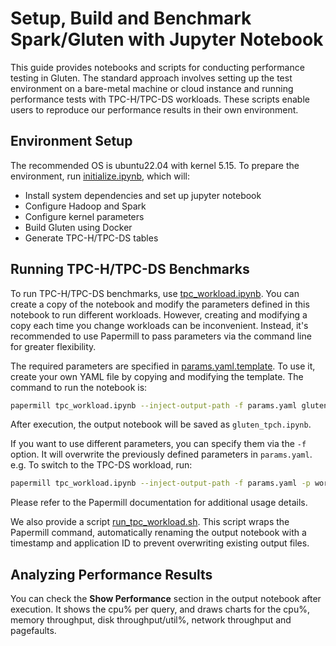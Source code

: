 # Setup, Build and Benchmark Spark/Gluten with Jupyter Notebook

This guide provides notebooks and scripts for conducting performance testing in Gluten. The standard approach involves setting up the test environment on a bare-metal machine or cloud instance and running performance tests with TPC-H/TPC-DS workloads. These scripts enable users to reproduce our performance results in their own environment.

## Environment Setup

The recommended OS is ubuntu22.04 with kernel 5.15. To prepare the environment, run [initialize.ipynb](./initialize.ipynb), which will:

- Install system dependencies and set up jupyter notebook
- Configure Hadoop and Spark
- Configure kernel parameters
- Build Gluten using Docker
- Generate TPC-H/TPC-DS tables

## Running TPC-H/TPC-DS Benchmarks

To run TPC-H/TPC-DS benchmarks, use [tpc_workload.ipynb](./tpc_workload.ipynb). You can create a copy of the notebook and modify the parameters defined in this notebook to run different workloads. However, creating and modifying a copy each time you change workloads can be inconvenient. Instead, it's recommended to use Papermill to pass parameters via the command line for greater flexibility.

The required parameters are specified in [params.yaml.template](./params.yaml.template). To use it, create your own YAML file by copying and modifying the template. The command to run the notebook is:

```bash
papermill tpc_workload.ipynb --inject-output-path -f params.yaml gluten_tpch.ipynb
```
After execution, the output notebook will be saved as `gluten_tpch.ipynb`.

If you want to use different parameters, you can specify them via the `-f` option. It will overwrite the previously defined parameters in `params.yaml`. e.g. To switch to the TPC-DS workload, run:

```bash
papermill tpc_workload.ipynb --inject-output-path -f params.yaml -p workoad tpcds gluten_tpcds.ipynb
```

Please refer to the Papermill documentation for additional usage details.

We also provide a script [run_tpc_workload.sh](./run_tpc_workload.sh). This script wraps the Papermill command, automatically renaming the output notebook with a timestamp and application ID to prevent overwriting existing output files.

## Analyzing Performance Results

You can check the **Show Performance** section in the output notebook after execution. It shows the cpu% per query, and draws charts for the cpu%, memory throughput, disk throughput/util%, network throughput and pagefaults.
